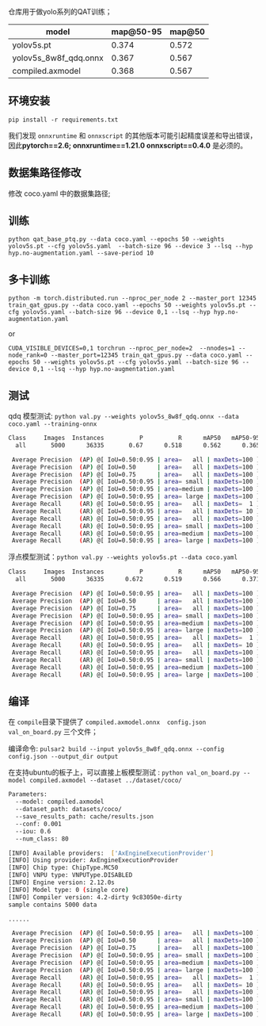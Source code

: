 
仓库用于做yolo系列的QAT训练；

|model|map@50-95|map@50|
|--|--|--|
|yolov5s.pt|0.374|0.572|
|yolov5s_8w8f_qdq.onnx|0.367|0.567|
|compiled.axmodel|0.368|0.567|

## 环境安装

```
pip install -r requirements.txt
```

我们发现 `onnxruntime` 和 `onnxscript` 的其他版本可能引起精度误差和导出错误，因此**pytorch==2.6; onnxruntime==1.21.0 onnxscript==0.4.0** 是必须的。

## 数据集路径修改

修改 coco.yaml 中的数据集路径;

## 训练
```python qat_base_ptq.py --data coco.yaml --epochs 50 --weights yolov5s.pt --cfg yolov5s.yaml  --batch-size 96 --device 3 --lsq --hyp hyp.no-augmentation.yaml --save-period 10```

## 多卡训练
```python -m torch.distributed.run --nproc_per_node 2 --master_port 12345 train_qat_gpus.py --data coco.yaml --epochs 50 --weights yolov5s.pt --cfg yolov5s.yaml --batch-size 96 --device 0,1 --lsq --hyp hyp.no-augmentation.yaml ```

or 

```CUDA_VISIBLE_DEVICES=0,1 torchrun --nproc_per_node=2  --nnodes=1 --node_rank=0 --master_port=12345 train_qat_gpus.py --data coco.yaml --epochs 50 --weights yolov5s.pt --cfg yolov5s.yaml --batch-size 96 --device 0,1 --lsq --hyp hyp.no-augmentation.yaml```

## 测试
qdq 模型测试: ```python val.py --weights yolov5s_8w8f_qdq.onnx --data coco.yaml --training-onnx```


```bash
Class     Images  Instances          P          R      mAP50   mAP50-95: 100%|██████████| 5000/5000 [02:00<00:00, 41.47it/s]
  all       5000      36335       0.67      0.518      0.562      0.365

 Average Precision  (AP) @[ IoU=0.50:0.95 | area=   all | maxDets=100 ] = 0.367
 Average Precision  (AP) @[ IoU=0.50      | area=   all | maxDets=100 ] = 0.567
 Average Precision  (AP) @[ IoU=0.75      | area=   all | maxDets=100 ] = 0.396
 Average Precision  (AP) @[ IoU=0.50:0.95 | area= small | maxDets=100 ] = 0.211
 Average Precision  (AP) @[ IoU=0.50:0.95 | area=medium | maxDets=100 ] = 0.414
 Average Precision  (AP) @[ IoU=0.50:0.95 | area= large | maxDets=100 ] = 0.485
 Average Recall     (AR) @[ IoU=0.50:0.95 | area=   all | maxDets=  1 ] = 0.308
 Average Recall     (AR) @[ IoU=0.50:0.95 | area=   all | maxDets= 10 ] = 0.507
 Average Recall     (AR) @[ IoU=0.50:0.95 | area=   all | maxDets=100 ] = 0.558
 Average Recall     (AR) @[ IoU=0.50:0.95 | area= small | maxDets=100 ] = 0.371
 Average Recall     (AR) @[ IoU=0.50:0.95 | area=medium | maxDets=100 ] = 0.617
 Average Recall     (AR) @[ IoU=0.50:0.95 | area= large | maxDets=100 ] = 0.712
```

浮点模型测试：```python val.py --weights yolov5s.pt --data coco.yaml```

```bash
Class     Images  Instances          P          R      mAP50   mAP50-95: 100%|██████████| 157/157 [00:35<00:00,  4.43it/s]
  all       5000      36335      0.672      0.519      0.566      0.371

 Average Precision  (AP) @[ IoU=0.50:0.95 | area=   all | maxDets=100 ] = 0.374
 Average Precision  (AP) @[ IoU=0.50      | area=   all | maxDets=100 ] = 0.572
 Average Precision  (AP) @[ IoU=0.75      | area=   all | maxDets=100 ] = 0.402
 Average Precision  (AP) @[ IoU=0.50:0.95 | area= small | maxDets=100 ] = 0.211
 Average Precision  (AP) @[ IoU=0.50:0.95 | area=medium | maxDets=100 ] = 0.423
 Average Precision  (AP) @[ IoU=0.50:0.95 | area= large | maxDets=100 ] = 0.490
 Average Recall     (AR) @[ IoU=0.50:0.95 | area=   all | maxDets=  1 ] = 0.311
 Average Recall     (AR) @[ IoU=0.50:0.95 | area=   all | maxDets= 10 ] = 0.516
 Average Recall     (AR) @[ IoU=0.50:0.95 | area=   all | maxDets=100 ] = 0.566
 Average Recall     (AR) @[ IoU=0.50:0.95 | area= small | maxDets=100 ] = 0.378
 Average Recall     (AR) @[ IoU=0.50:0.95 | area=medium | maxDets=100 ] = 0.625
 Average Recall     (AR) @[ IoU=0.50:0.95 | area= large | maxDets=100 ] = 0.722
```

## 编译

在 `compile`目录下提供了 `compiled.axmodel.onnx  config.json  val_on_board.py` 三个文件；

编译命令: `pulsar2 build --input yolov5s_8w8f_qdq.onnx --config config.json --output_dir output`

在支持ubuntu的板子上，可以直接上板模型测试 : ``` python val_on_board.py --model compiled.axmodel --dataset ../dataset/coco/  ```

```bash
Parameters:
  --model: compiled.axmodel
  --dataset_path: datasets/coco/
  --save_results_path: cache/results.json
  --conf: 0.001
  --iou: 0.6
  --num_class: 80

[INFO] Available providers:  ['AxEngineExecutionProvider']
[INFO] Using provider: AxEngineExecutionProvider
[INFO] Chip type: ChipType.MC50
[INFO] VNPU type: VNPUType.DISABLED
[INFO] Engine version: 2.12.0s
[INFO] Model type: 0 (single core)
[INFO] Compiler version: 4.2-dirty 9c83050e-dirty
sample contains 5000 data

......

 Average Precision  (AP) @[ IoU=0.50:0.95 | area=   all | maxDets=100 ] = 0.368
 Average Precision  (AP) @[ IoU=0.50      | area=   all | maxDets=100 ] = 0.567
 Average Precision  (AP) @[ IoU=0.75      | area=   all | maxDets=100 ] = 0.397
 Average Precision  (AP) @[ IoU=0.50:0.95 | area= small | maxDets=100 ] = 0.215
 Average Precision  (AP) @[ IoU=0.50:0.95 | area=medium | maxDets=100 ] = 0.414
 Average Precision  (AP) @[ IoU=0.50:0.95 | area= large | maxDets=100 ] = 0.483
 Average Recall     (AR) @[ IoU=0.50:0.95 | area=   all | maxDets=  1 ] = 0.308
 Average Recall     (AR) @[ IoU=0.50:0.95 | area=   all | maxDets= 10 ] = 0.508
 Average Recall     (AR) @[ IoU=0.50:0.95 | area=   all | maxDets=100 ] = 0.558
 Average Recall     (AR) @[ IoU=0.50:0.95 | area= small | maxDets=100 ] = 0.382
 Average Recall     (AR) @[ IoU=0.50:0.95 | area=medium | maxDets=100 ] = 0.616
 Average Recall     (AR) @[ IoU=0.50:0.95 | area= large | maxDets=100 ] = 0.712
```

